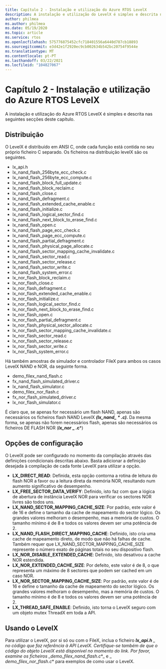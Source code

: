 ```yaml
---
title: Capítulo 2 - Instalação e utilização do Azure RTOS LevelX
description: A instalação e utilização do LevelX é simples e descrita nas seguintes secções deste capítulo.
author: philmea
ms.author: philmea
ms.date: 05/19/2020
ms.topic: article
ms.service: rtos
ms.openlocfilehash: 575776875452cfc718401556a6440d787cb18893
ms.sourcegitcommit: e3d42e1f2920ec9cb002634b542bc20754f9544e
ms.translationtype: MT
ms.contentlocale: pt-PT
ms.lasthandoff: 03/22/2021
ms.locfileid: "104827067"
---
```

# <a name="chapter-2---installation-and-use-of-azure-rtos-levelx"></a>Capítulo 2 - Instalação e utilização do Azure RTOS LevelX

A instalação e utilização do Azure RTOS LevelX é simples e descrita nas seguintes secções deste capítulo.

## <a name="distribution"></a>Distribuição

O LevelX é distribuído em ANSI C, onde cada função está contida no seu próprio ficheiro C separado. Os ficheiros na distribuição levelX são os seguintes.
- lx_api.h
- lx_nand_flash_256byte_ecc_check.c
- lx_nand_flash_256byte_ecc_compute.c
- lx_nand_flash_block_full_update.c
- lx_nand_flash_block_reclaim.c
- lx_nand_flash_close.c
- lx_nand_flash_defragment.c  
- lx_nand_flash_extended_cache_enable.c
- lx_nand_flash_initialize.c
- lx_nand_flash_logical_sector_find.c
- lx_nand_flash_next_block_to_erase_find.c
- lx_nand_flash_open.c
- lx_nand_flash_page_ecc_check.c
- lx_nand_flash_page_ecc_compute.c  
- lx_nand_flash_partial_defragment.c
- lx_nand_flash_physical_page_allocate.c
- lx_nand_flash_sector_mapping_cache_invalidate.c
- lx_nand_flash_sector_read.c
- lx_nand_flash_sector_release.c
- lx_nand_flash_sector_write.c
- lx_nand_flash_system_error.c
- lx_nor_flash_block_reclaim.c
- lx_nor_flash_close.c
- lx_nor_flash_defragment.c  
- lx_nor_flash_extended_cache_enable.c
- lx_nor_flash_initialize.c
- lx_nor_flash_logical_sector_find.c
- lx_nor_flash_next_block_to_erase_find.c
- lx_nor_flash_open.c
- lx_nor_flash_partial_defragment.c
- lx_nor_flash_physical_sector_allocate.c
- lx_nor_flash_sector_mapping_cache_invalidate.c
- lx_nor_flash_sector_read.c
- lx_nor_flash_sector_release.c
- lx_nor_flash_sector_write.c
- lx_nor_flash_system_error.c

Há também amostras de simulador e controlador FileX para ambos os casos LevelX NAND e NOR, da seguinte forma.

- demo_filex_nand_flash.c  
- fx_nand_flash_simulated_driver.c
- lx_nand_flash_simulator.c
- demo_filex_nor_flash.c  
- fx_nor_flash_simulated_driver.c
- lx_nor_flash_simulator.c

É claro que, se apenas for necessário um flash NAND, apenas são necessários os ficheiros flash NAND LevelX ***(lx_nand_ \* .c).*** Da mesma forma, se apenas não forem necessários flash, apenas são necessários os ficheiros DE FLASH NOR (**_lx_nor_ \_ .c***)

## <a name="configuration-options"></a>Opções de configuração

O LevelX pode ser configurado no momento da compilação através das definições condicionais descritas abaixo. Basta adicionar a definição desejada à compilação de cada fonte LevelX para utilizar a opção.

- **LX_DIRECT_READ**: Definida, esta opção contorna a rotina de leitura do flash NOR a favor ou a leitura direta da memória NOR, resultando num aumento significativo de desempenho.
- **LX_FREE_SECTOR_DATA_VERIFY**: Definido, isto faz com que a lógica de abertura de instância LevelX NOR para verificar os sectores NOR livres são todos uns.
- **LX_NAND_SECTOR_MAPPING_CACHE_SIZE**: Por padrão, este valor é de 16 e define o tamanho da cache de mapeamento do sector lógico. Os grandes valores melhoram o desempenho, mas a memória de custos. O tamanho mínimo é de 8 e todos os valores devem ser uma potência de 2.
- **LX_NAND_FLASH_DIRECT_MAPPING_CACHE**: Definido, isto cria uma cache de mapeamento direto, de modo que não há falhas de cache. Também requer que LX_NAND_SECTOR_MAPPING_CACHE_SIZE represente o número exato de páginas totais no seu dispositivo flash.
- **LX_NOR_DISABLE_EXTENDED_CACHE**: Definido, isto desativou a cache NOR estendida.
- **LX_NOR_EXTENDED_CACHE_SIZE**: Por defeito, este valor é de 8, o que representa um máximo de 8 sectores que podem ser cached em um caso NOR.
- **LX_NOR_SECTOR_MAPPING_CACHE_SIZE**: Por padrão, este valor é de 16 e define o tamanho da cache de mapeamento do sector lógico. Os grandes valores melhoram o desempenho, mas a memória de custos. O tamanho mínimo é de 8 e todos os valores devem ser uma potência de 2.
- **LX_THREAD_SAFE_ENABLE**: Definido, isto torna o LevelX seguro com um objeto mutex ThreadX em toda a API.

## <a name="using-levelx"></a>Usando o LevelX

Para utilizar o LevelX, por si só ou com o FileX, inclua o ficheiro ***lx_api.h** _ no código que faz referência à API LevelX. Certifique-se também de que o código do objeto LevelX está disponível no momento do link. Por favor, examine os ficheiros _*_demo_filex_nand_flash.c_*_ e _ *_demo_filex_nor_flash.c_** para exemplos de como usar o LevelX.
